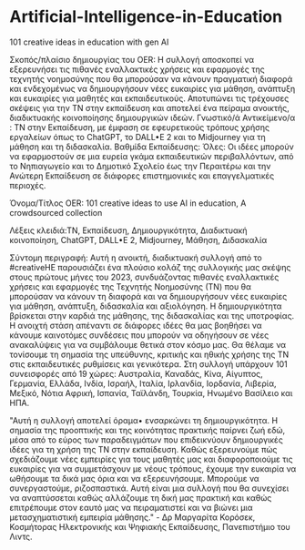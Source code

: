 # Artificial-Intelligence-in-Education
101 creative ideas in education with gen AI

Σκοπός/πλαίσιο δημιουργίας του OER: Η συλλογή αποσκοπεί να εξερευνήσει τις πιθανές εναλλακτικές χρήσεις και εφαρμογές της τεχνητής νοημοσύνης που θα μπορούσαν να κάνουν πραγματική διαφορά και ενδεχομένως να δημιουργήσουν νέες ευκαιρίες για μάθηση, ανάπτυξη και ευκαιρίες για μαθητές και εκπαιδευτικούς. Αποτυπώνει τις τρέχουσες σκέψεις για την ΤΝ στην εκπαίδευση και αποτελεί ένα πείραμα ανοικτής, διαδικτυακής κοινοποίησης δημιουργικών ιδεών.
Γνωστικό/ά Αντικείμενο/α : ΤΝ στην Εκπαίδευση, με έμφαση σε εφευρετικούς τρόπους χρήσης εργαλείων όπως το ChatGPT, το DALL•E 2 και το Midjourney για τη μάθηση και τη διδασκαλία.
Βαθμίδα Εκπαίδευσης: Όλες: Οι ιδέες μπορούν να εφαρμοστούν σε μια ευρεία γκάμα εκπαιδευτικών περιβαλλόντων, από το Νηπιαγωγείο και το Δημοτικό Σχολείο έως την Περαιτέρω και την Ανώτερη Εκπαίδευση σε διάφορες επιστημονικές και επαγγελματικές περιοχές.

Όνομα/Τίτλος OER: 101 creative ideas to use AI in education, A crowdsourced collection

Λέξεις κλειδιά:ΤΝ, Εκπαίδευση, Δημιουργικότητα, Διαδικτυακή κοινοποίηση, ChatGPT, DALL•E 2, Midjourney, Μάθηση, Διδασκαλία

Σύντομη περιγραφή:
Αυτή η ανοικτή, διαδικτυακή συλλογή από το #creativeHE παρουσιάζει ένα πλούσιο κολάζ της συλλογικής μας σκέψης στους πρώτους μήνες του 2023, συνδυάζοντας πιθανές εναλλακτικές χρήσεις και εφαρμογές της Τεχνητής Νοημοσύνης (ΤΝ) που θα μπορούσαν να κάνουν τη διαφορά και να δημιουργήσουν νέες ευκαιρίες για μάθηση, ανάπτυξη, διδασκαλία και αξιολόγηση.
Η δημιουργικότητα βρίσκεται στην καρδιά της μάθησης, της διδασκαλίας και της υποτροφίας. Η ανοιχτή στάση απέναντι σε διάφορες ιδέες θα μας βοηθήσει να κάνουμε καινοτόμες συνδέσεις που μπορούν να οδηγήσουν σε νέες ανακαλύψεις  για να συμβάλουμε θετικά στον κόσμο μας. Θα θέλαμε να τονίσουμε τη σημασία της υπεύθυνης, κριτικής και ηθικής χρήσης της ΤΝ στις εκπαιδευτικές ρυθμίσεις και γενικότερα.
Στη συλλογή υπάρχουν 101 συνεισφορές από 19 χώρες: Αυστραλία, Καναδάς, Κίνα, Αίγυπτος, Γερμανία, Ελλάδα, Ινδία, Ισραήλ, Ιταλία, Ιρλανδία, Ιορδανία, Λιβερία, Μεξικό, Νότια Αφρική, Ισπανία, Ταϊλάνδη, Τουρκία, Ηνωμένο Βασίλειο και ΗΠΑ.


 "Αυτή η συλλογή αποτελεί όραμα• ενσαρκώνει τη δημιουργικότητα. Η σημασία της προοπτικής και της κοινότητας πρακτικής παίρνει ζωή εδώ, μέσα από το εύρος των παραδειγμάτων που επιδεικνύουν δημιουργικές ιδέες για τη χρήση της ΤΝ στην εκπαίδευση. Καθώς εξερευνούμε πώς σχεδιάζουμε νέες εμπειρίες για τους μαθητές μας και διαφοροποιούμε τις ευκαιρίες για να συμμετάσχουν με νέους τρόπους, έχουμε την ευκαιρία να ωθήσουμε τα δικά μας όρια και να εξερευνήσουμε. Μπορούμε να συνεργαστούμε, ριζοσπαστικά. Αυτή είναι μια συλλογή που θα συνεχίσει να αναπτύσσεται καθώς αλλάζουμε τη δική μας πρακτική και καθώς επιτρέπουμε στον εαυτό μας να πειραματιστεί και να βιώνει μια μετασχηματιστική εμπειρία μάθησης." - Δρ Μαργαρίτα Κορόσεκ, Κοσμήτορας Ηλεκτρονικής και Ψηφιακής Εκπαίδευσης, Πανεπιστήμιο του Λιντς.

